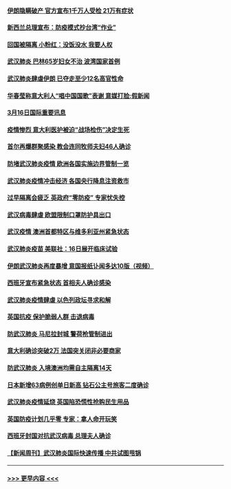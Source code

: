 #### [伊朗隐瞒破产 官方宣布1千万人受检 21万有症状](../pages/prog202/a102800823.md?t=03170331) 
#### [新西兰总理宣布：防疫模式抄台湾“作业”](../pages/prog202/a102800750.md?t=03170331) 
#### [回国被隔离 小粉红：没饭没水 我要人权](../pages/prog202/a102800843.md?t=03170331) 
#### [武汉肺炎 巴林65岁妇女不治 波湾国家首例](../pages/prog202/a102800746.md?t=03170331) 
#### [武汉肺炎肆虐伊朗 已夺走至少12名高官性命](../pages/prog202/a102800708.md?t=03170331) 
#### [华春莹称意大利人“唱中国国歌”表谢 意媒打脸:假新闻](../pages/prog202/a102800647.md?t=03170331) 
#### [3月16日国际重要讯息](../pages/prog202/a102800558.md?t=03170331) 
#### [疫情惨烈 意大利医护被迫“战场检伤”决定生死](../pages/prog202/a102800580.md?t=03170331) 
#### [首尔再爆群聚感染 教会连同牧师夫妇46人确诊](../pages/prog202/a102800526.md?t=03170331) 
#### [防堵武汉肺炎疫情 欧洲各国实施边界管制一览](../pages/prog202/a102800492.md?t=03170331) 
#### [武汉肺炎疫情冲击经济 各国央行降息注资救市](../pages/prog202/a102800477.md?t=03170331) 
#### [过早隔离会疲乏 英政府“零防疫” 专家忧失控](../pages/prog202/a102800434.md?t=03170331) 
#### [武汉病毒肆虐 欧盟限制口罩防护具出口](../pages/prog202/a102800413.md?t=03170331) 
#### [武汉疫情 澳洲首都特区与维多利亚州紧急状态](../pages/prog202/a102800391.md?t=03170331) 
#### [武汉肺炎疫苗 美联社：16日展开临床试验](../pages/prog202/a102800374.md?t=03170331) 
#### [伊朗武汉肺炎再度暴增 意国报纸讣闻多达10版（视频）](../pages/prog202/a102800192.md?t=03170331) 
#### [西班牙宣布紧急状态 首相夫人确诊感染](../pages/prog202/a102800168.md?t=03170331) 
#### [武汉肺炎疫情肆虐 以色列政坛寻求和解](../pages/prog202/a102800151.md?t=03170331) 
#### [英国抗疫 保护脆弱人群 击退病毒](../pages/prog202/a102800145.md?t=03170331) 
#### [防武汉肺炎 马尼拉封城 警荷枪管制进出](../pages/prog202/a102800083.md?t=03170331) 
#### [意大利确诊突破2万 法国突关闭非必要商家](../pages/prog202/a102800071.md?t=03170331) 
#### [防武汉肺炎 入境澳洲均需自主隔离14天](../pages/prog202/a102800049.md?t=03170331) 
#### [日本新增63病例创单日新高 钻石公主号旅客二度确诊](../pages/prog202/a102800002.md?t=03170331) 
#### [武汉肺炎疫情延烧 英国陷恐慌性抢购民生用品](../pages/prog202/a102799980.md?t=03170331) 
#### [英国防疫计划几乎零 专家：拿人命开玩笑](../pages/prog202/a102799943.md?t=03170331) 
#### [西班牙封国对抗武汉病毒 总理夫人确诊](../pages/prog202/a102799930.md?t=03170331) 
#### [【新闻周刊】武汉肺炎国际快速传播 中共试图甩锅](../pages/prog202/a102799845.md?t=03170331) 

----
#### [ >>> 更早内容 <<< ](../indexes/prog202-earlier.md)
